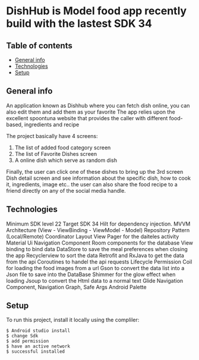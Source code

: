 # DishHub is Model food app recently build with the lastest SDK 34


## Table of contents
* [General info](#general-info)
* [Technologies](#technologies)
* [Setup](#setup)

## General info
An application known as Dishhub where you can fetch dish online, you can also edit them and add them as your favorite 
The app relies upon the excellent spoontuna website that provides the caller with different food-based, ingredients and recipe 


The project basically have 4 screens:

1. The list of added food category screen
2. The list of Favorite Dishes screen 
3. A online dish which serve as random dish

Finally, the user can click one of these dishes to bring up the 3rd screen Dish detail screen and see information about the specific dish, how to cook it, ingredients, image etc.. the user can also share the food recipe to a friend directly on any of the social media handle.


## Technologies


Minimum SDK level 22 
Target SDK 34
Hilt for dependency injection.
MVVM Architecture (View - ViewBinding - ViewModel - Model)
Repository Pattern (Local/Remote)
Coordinator Layout
View Pager for the daiteles activity
Material Ui
Navigation Component
Room components for the database
View binding to bind data
DataStore to save the meal preferences when closing the app
Recyclerview to sort the data
Retrofit and RxJava to get the data from the api
Coroutines to handel the api requests
Lifecycle
Permission 
Coil for loading the food images from a url
Gson to convert the data list into a Json file to save into the DataBase
Shimmer for the glow effect when loading
Jsoup to convert the Html data to a normal text
Glide
Navigation Component, Navigation Graph, Safe Args
Android Palette

	
## Setup
To run this project, install it locally using the compliler:
```
$ Android studio install 
$ change Sdk 
$ add permission 
$ have an active network 
$ successful installed 
```


